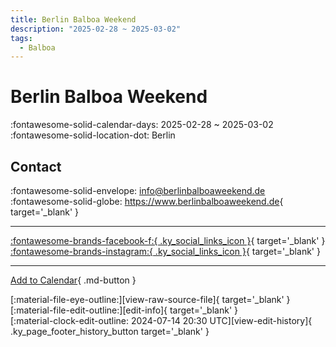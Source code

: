 ```yaml
---
title: Berlin Balboa Weekend
description: "2025-02-28 ~ 2025-03-02"
tags:
  - Balboa
---
```


# Berlin Balboa Weekend 

:fontawesome-solid-calendar-days: 2025-02-28 ~ 2025-03-02  
:fontawesome-solid-location-dot: Berlin  

## Contact

:fontawesome-solid-envelope: <info@berlinbalboaweekend.de>  
:fontawesome-solid-globe: <https://www.berlinbalboaweekend.de>{ target='_blank' }  

---

 [:fontawesome-brands-facebook-f:{ .ky_social_links_icon }](https://www.facebook.com/berlinbalboaweekend){ target='_blank' } [:fontawesome-brands-instagram:{ .ky_social_links_icon }](https://instagram.com/berlinbalboaweekend){ target='_blank' }

---

[Add to Calendar](https://swing.news/ics/en/2025/de_DE/berlin-balboa-weekend-2025.ics){ .md-button }

<div class="ky_page_footer" markdown>
<div class="ky_page_footer_trailing" markdown="span">
[:material-file-eye-outline:][view-raw-source-file]{ target='_blank' }
[:material-file-edit-outline:][edit-info]{ target='_blank' }
</div>
<div class="ky_page_footer_leading" markdown="span">
[:material-clock-edit-outline: 2024-07-14 20:30 UTC][view-edit-history]{ .ky_page_footer_history_button target='_blank' }
</div>
</div>

[view-raw-source-file]: https://github.com/swingdance/events/blob/main/2025/de_DE/berlin-balboa-weekend-2025.json "View Raw Source File"
[edit-info]: https://github.com/swingdance/events/issues/new?assignees=&labels=update+event&projects=&template=03-update_entity.yml&title=%5B2025%2Fde_DE%5D%20Berlin%20Balboa%20Weekend&region=de_DE&year=2025&id=berlin-balboa-weekend-2025&name=Berlin%20Balboa%20Weekend&org_id= "Edit Info"

[view-edit-history]: https://github.com/swingdance/events/commits/main/2025/de_DE/berlin-balboa-weekend-2025.json "View Edit History"
